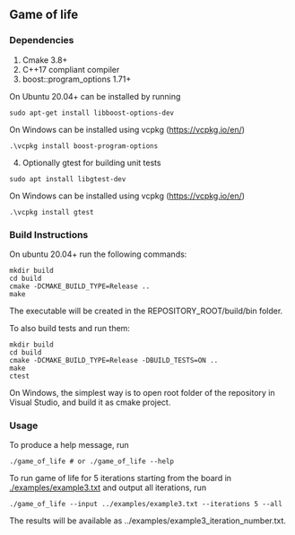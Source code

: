 ## Game of life
### Dependencies
1. Cmake 3.8+
2. C++17 compliant compiler
3. boost::program_options 1.71+

On Ubuntu 20.04+ can be installed by running
```
sudo apt-get install libboost-options-dev
```
On Windows can be installed using vcpkg (https://vcpkg.io/en/)
```
.\vcpkg install boost-program-options
```
4. Optionally gtest for building unit tests
```
sudo apt install libgtest-dev
```
On Windows can be installed using vcpkg (https://vcpkg.io/en/)
```
.\vcpkg install gtest
```


### Build Instructions
On ubuntu 20.04+ run the following commands:
```
mkdir build
cd build
cmake -DCMAKE_BUILD_TYPE=Release ..
make
```
The executable will be created in the  REPOSITORY_ROOT/build/bin folder.

To also build tests and run them:
```
mkdir build
cd build
cmake -DCMAKE_BUILD_TYPE=Release -DBUILD_TESTS=ON ..
make
ctest
```

On Windows, the simplest way is to open root folder of the repository in Visual Studio, and build it as cmake project.

### Usage
To produce a help message, run
```
./game_of_life # or ./game_of_life --help
```

To run game of life for 5 iterations starting from the board in [./examples/example3.txt](./examples/example3.txt) and output all iterations, run
```
./game_of_life --input ../examples/example3.txt --iterations 5 --all
```
The results will be available as ../examples/example3_iteration_number.txt.